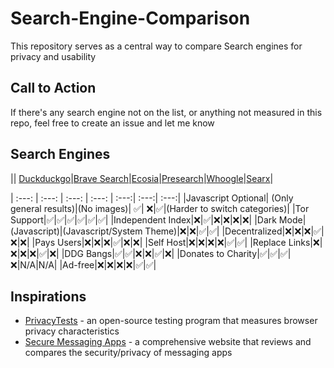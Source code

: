 # Search-Engine-Comparison
This repository serves as a central way to compare Search engines for privacy and usability

## Call to Action
If there's any search engine not on the list, or anything not measured in this repo, feel free to create an issue and let me know

## Search Engines
|| [Duckduckgo](duckduckgo.com)|[Brave Search](search.brave.com)|[Ecosia](ecosia.org)|[Presearch](presearch.org)|[Whoogle](https://github.com/benbusby/whoogle-search)|[Searx](https://github.com/searx/searx)|

| :---: | :---: | :---: | :---: | :---:| :---:| :---:|
|Javascript Optional| (Only general results)|(No images)| ✅| ❌|✅|(Harder to switch categories)|
|Tor Support|✅|✅|✅|✅|✅|✅|
|Independent Index|❌|✅|❌|❌|❌|❌|
|Dark Mode|(Javascript)|(Javascript/System Theme)|❌|❌|✅|✅|
|Decentralized|❌|❌|❌|✅|❌|❌|
|Pays Users|❌|❌|❌|✅|❌|❌|
|Self Host|❌|❌|❌|❌|✅|✅|
|Replace Links|❌|❌|❌|❌|✅|❌|
|DDG Bangs|✅|✅|❌|❌|✅|❌|
|Donates to Charity|✅|✅|✅|❌|N/A|N/A|
|Ad-free|❌|❌|❌|❌|✅|✅|




## Inspirations
- [PrivacyTests](https://privacytests.org) - an open-source testing program that measures browser privacy characteristics
- [Secure Messaging Apps](https://www.securemessagingapps.com) - a comprehensive website that reviews and compares the security/privacy of messaging apps 
